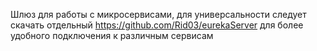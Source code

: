 Шлюз для работы с микросервисами, для универсальности следует скачать отдельный https://github.com/Rid03/eurekaServer для более удобного подключения к различным сервисам
